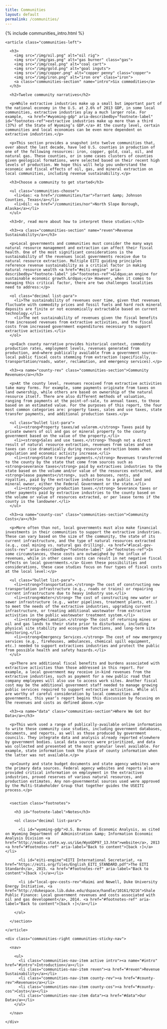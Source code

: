 ```yaml
---
title: Communities
layout: default
permalink: /communities/
---
```



<div id="communities" class="communities">

  {% include communities_intro.html %}

  <section class="container communities-content">

    <article class="communities-left">

      <h3>
        <img src="/img/oil.png" alt="oil rig">
        <img src="/img/gas.png" alt="gas burner" class="gas">
        <img src="/img/coal.png" alt="coal cart">
        <img src="/img/gold.png" alt="goal inguts">
        <img src="/img/copper.png" alt="copper penny" class="copper">
        <img src="/img/iron.png" alt="iron ore" class="iron">
        <a class="communities-section" name="intro">Six commodities</a>
      </h3>

      <h2>Twelve community narratives</h2>

      <p>While extractive industries make up a small but important part of the national economy in the U.S. at 2.6% of 2013 GDP, in some local communities, extractive industries play a much larger role. For example,  <a href="#wyoming-gdp" aria-describedby="footnote-label" id="footnotes-ref">extractive industries make up more than a third (37%) of the State of Wyoming’s GDP.</a> At the county level, certain communities and local economies can be even more dependent on extractive industries.</p>

      <p>This section provides a snapshot into twelve communities that, over about the last decade, have led U.S. counties in production of one of the following resources: iron, copper, gold, coal, oil, and natural gas. These counties, or in some cases clusters of counties given geological formations, were selected based on their recent high levels of production. We hope this will help you understand the economic and fiscal effects of oil, gas, and mineral extraction on local communities, including revenue sustainability.</p>

      <h3>Choose a community to get started</h3>

      <ul class="communities-choose">
        <li>Gas: <a href="/communities/tar">Tarrant &amp; Johnson Counties, Texas</a></li>
        <li>Oil: <a href="/communities/nor">North Slope Borough, Alaska</a></li>
      </ul>

      <h3>Or, read more about how to interpret these studies:</h3>

      <h3><a class="communities-section" name="reven">Revenue Sustainability</a></h3>

      <p>Local governments and communities must consider the many ways natural resource management and extraction can affect their fiscal health. One of the most significant considerations is the sustainability of the revenues local governments receive due to natural resource extraction. Multiple EITI guiding principles reference revenue sustainability as a critical factor in making natural resource wealth <a href="#eiti-engine" aria-describedby="footnote-label" id="footnotes-ref">&ldquo;an engine for sustainable economic growth.&rdquo;</a> However, when it comes to managing this critical factor, there are two challenges localities need to address:</p>

      <ol class="decimal list-para">
        <li>The sustainability of revenues over time, given that revenues fluctuate with commodity prices and fossil fuels and hard rock mineral deposits are finite or not economically extractable based on current technology.</li>
        <li>The net sustainability of revenues given the fiscal benefits from increased revenues from extractive activities, and the fiscal costs from increased government expenditures necessary to support extractive activities.</li>
      </ol>

      <p>Each county narrative provides historical context, commodity production rates, employment levels, revenues generated from production, and—where publically available from a government source—local public fiscal costs stemming from extraction (specifically, transportation/roads, water, reclamation, and emergency services).</p>

      <h3><a name="county-rev" class="communities-section">Community Revenues</a></h3>

      <p>At the county level, revenues received from extractive activities take many forms. For example, some payments originate from taxes on land ownership, while others are based on ownership of the natural resource itself. There are also different methods of valuation, ranging from payments at the point-of-sale, to annual taxes, to those based on an estimated value. For the purposes of this report, the four most common categories are: property taxes, sales and use taxes, state transfer payments, and additional production taxes.</p>

      <ul class="bullet list-para">
        <li><strong>Property taxes/ad valorem.</strong> Taxes paid by private owners of oil and gas or mineral property to the county government based on the value of the property.</li>
        <li><strong>Sales and use taxes.</strong> Though not a direct result of natural resource extraction, revenues from sales and use taxes can rise dramatically during resource extraction booms when population and economic activity increase.</li>
        <li><strong>State transfer payments.</strong> Revenues transferred to the county by the state that come from sources such as <strong>severance taxes</strong> paid by extractives industries to the state based on the volume and/or value of the resources extracted, and <strong>lease payments</strong>, such as bonuses, rents, and royalties, paid by the extractive industries to a public land and mineral owner, either the Federal Government or the state.</li>
        <li><strong>County production taxes.</strong> Severance taxes or other payments paid by extractive industries to the county based on the volume or value of resources extracted, or per lease terms if the county is the landowner.</li>
      </ul>

      <h3><a name="county-cos" class="communities-section">Community Costs</a></h3>

      <p>More often than not, local governments must also make financial investments in their communities to support the extractive industries. These can vary based on the size of the community, the state of its current infrastructure, and the type of natural resources extracted (e.g., coal mining vs. natural gas drilling). <a href="#local-gov-costs-rev" aria-describedby="footnote-label" id="footnotes-ref">In some circumstances, these costs are outweighed by the influx of revenues, while in other cases costs can result in net negative fiscal effects on local governments.</a> Given these possibilities and considerations, these case studies focus on four types of fiscal costs at the local level:</p>

      <ul class="bullet list-para">
        <li><strong>Transportation.</strong> The cost of constructing new transportation infrastructure (e.g., roads or trains) or repairing current infrastructure due to heavy industry use.</li>
        <li><strong>Water</strong> The cost of constructing new water or sewer infrastructure (e.g., water pipelines, treatment plants, etc.) to meet the needs of the extractive industries, upgrading current infrastructure, or treating additional wastewater from extractive activities in the public wastewater treatment system.</li>
        <li><strong>Reclamation.</strong> The cost of returning mines or oil and gas lands to their state prior to disturbance, including physical site stability and ecosystem functions, and long-term site monitoring.</li>
        <li><strong>Emergency Services.</strong> The cost of new emergency services (e.g., firehouses, ambulances, chemical spill equipment, etc.) needed to support extractives industries and protect the public from possible health and safety hazards.</li>
      </ul>

      <p>There are additional fiscal benefits and burdens associated with extractive activities than those addressed in this report. For example, a local government may receive in-kind revenues from the extractive industries, such as payment for a new public road that company employees will also use to access work sites. Another fiscal cost may be the additional government staff needed to manage growing public services required to support extractive activities. While all are worthy of careful consideration by local communities and governments, this year’s report begins this discussion by focusing on the revenues and costs as defined above.</p>

      <h3><a name="data" class="communities-section">Where We Got Our Data</a></h3>

      <p>This work used a range of publically-available online information to write these community case studies, including government databases, documents, and reports, as well as those produced by government councils. They integrate data and analysis already reported elsewhere by government bodies. Local data sources were prioritized, and data was collected and presented at the most granular level available. For example, state information took the place of county information when the latter was not available.</p>

      <p>County and state budget documents and state agency websites were the primary data sources. Federal agency websites and reports also provided critical information on employment in the extractives industries, proved reserves of various natural resources, and production estimates. Any non-governmental sources used were approved by the Multi-Stakeholder Group that together guides the USEITI process.</p>


      <section class="footnotes">

        <h3 id="footnote-label">Notes</h3>

        <ol class="decimal list-para">

          <li id="wyoming-gdp">U.S. Bureau of Economic Analysis, as cited on Wyoming Department of Administration &amp; Information Economic Analysis Division <a href="http://eadiv.state.wy.us/i&e/WyoGDP97_13.htm">website</a>, 2013 <a href="#footnotes-ref" aria-label="Back to content">[back ↑]</a></li>

          <li id="eiti-engine">EITI International Secretariat, <a href="https://eiti.org/files/English_EITI_STANDARD.pdf">The EITI Standard</a>, 2015. <a href="#footnotes-ref" aria-label="Back to content">[back ↑]</a></li>

          <li id="local-gov-costs-rev">Raimi and Newell, Duke University Energy Initiative, <a href="http://dukespace.lib.duke.edu/dspace/handle/10161/9216">Shale Public Finance: Local government revenues and costs associated with oil and gas development</a>, 2014. <a href="#footnotes-ref" aria-label="Back to content">[back ↑]</a></li>

        </ol>

      </section>

    </article>

    <div class="communities-right communities-sticky-nav">

      <nav>

        <ul>
          <li class="communities-nav-item active intro"><a name="#intro" href="#intro">Introduction</a></li>
          <li class="communities-nav-item reven"><a href="#reven">Revenue Sustainability</a></li>
          <li class="communities-nav-item county-rev"><a href="#county-rev">Revenues</a></li>
          <li class="communities-nav-item county-cos"><a href="#county-cos">Costs</a></li>
          <li class="communities-nav-item data"><a href="#data">Our Data</a></li>
        </ul>

      </nav>

    </div>

  </section>

</div>

<script src="/js/pages/communities.js"></script>

